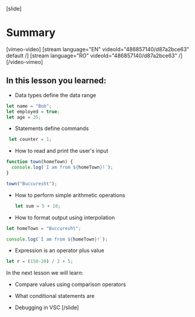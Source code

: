 [slide]
# Summary 

[vimeo-video]
[stream language="EN" videoId="486857140/d87a2bce63" default /]
[stream language="RO" videoId="486857140/d87a2bce63"  /]
[/video-vimeo]

## In this lesson you learned:

- Data types define the data range
```js
let name = "Bob";
let employed = true;
let age = 35;
```
- Statements define commands

 ```js
  let counter = 1;
  ```

- How to read and print the user's input

```js
function town(homeTown) {
  console.log(`I am from ${homeTown}!`);
}

town("Buccuresht");
```
- How to perform simple arithmetic operations
  ```js
  let sum = 5 + 10;
  ```
- How to format output using interpolation

```js
let homeTown = "Buccuresht";

console.log(`I am from ${homeTown}!`);
```

- Expression is an operator plus value

```js
let r = (150-20) / 2 + 5;
```

In the next lesson we will learn:

- Compare values using comparison operators

- What conditional statements are

- Debugging in VSC
[/slide]
